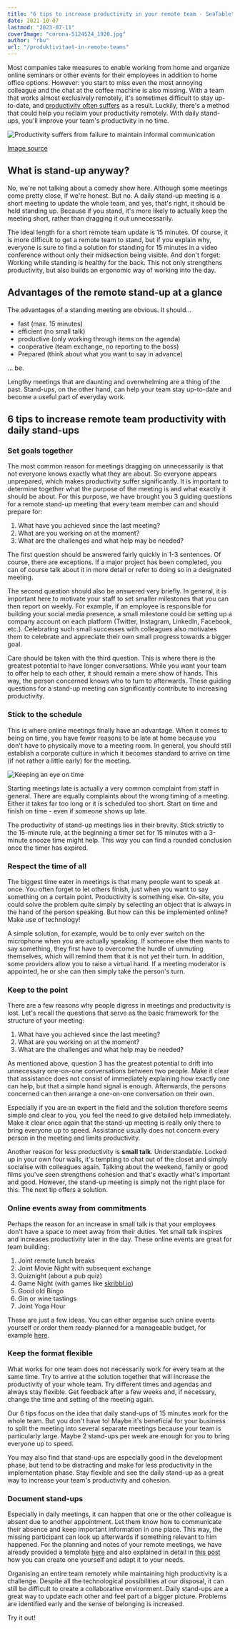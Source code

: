 ```yaml
---
title: "6 tips to increase productivity in your remote team - SeaTable"
date: 2021-10-07
lastmod: "2023-07-11"
coverImage: "corona-5124524_1920.jpg"
author: "rbu"
url: "/produktivitaet-in-remote-teams"
---
```


Most companies take measures to enable working from home and organize online seminars or other events for their employees in addition to home office options. However: you start to miss even the most annoying colleague and the chat at the coffee machine is also missing. With a team that works almost exclusively remotely, it's sometimes difficult to stay up-to-date, and [productivity often suffers](https://seatable.io/en/homeoffice-tipps/) as a result. Luckily, there's a method that could help you reclaim your productivity remotely. With daily stand-ups, you'll improve your team's productivity in no time.

![Productivity suffers from failure to maintain informal communication](images/Bildschirmfoto-2021-04-21-um-14.59.01.png)

[Image source](https://www.odgersberndtson.com/media/9459/sonderausgabe-managerbarometer-corona.pdf)

## What is stand-up anyway?

No, we're not talking about a comedy show here. Although some meetings come pretty close, if we're honest. But no. A daily stand-up meeting is a short meeting to update the whole team, and yes, that's right, it should be held standing up. Because if you stand, it's more likely to actually keep the meeting short, rather than dragging it out unnecessarily.

The ideal length for a short remote team update is 15 minutes. Of course, it is more difficult to get a remote team to stand, but if you explain why, everyone is sure to find a solution for standing for 15 minutes in a video conference without only their midsection being visible. And don't forget: Working while standing is healthy for the back. This not only strengthens productivity, but also builds an ergonomic way of working into the day.

## Advantages of the remote stand-up at a glance

The advantages of a standing meeting are obvious. It should...

- fast (max. 15 minutes)
- efficient (no small talk)
- productive (only working through items on the agenda)
- cooperative (team exchange, no reporting to the boss)
- Prepared (think about what you want to say in advance)

... be.

Lengthy meetings that are daunting and overwhelming are a thing of the past. Stand-ups, on the other hand, can help your team stay up-to-date and become a useful part of everyday work.

## 6 tips to increase remote team productivity with daily stand-ups

### Set goals together

The most common reason for meetings dragging on unnecessarily is that not everyone knows exactly what they are about. So everyone appears unprepared, which makes productivity suffer significantly. It is important to determine together what the purpose of the meeting is and what exactly it should be about. For this purpose, we have brought you 3 guiding questions for a remote stand-up meeting that every team member can and should prepare for:

1. What have you achieved since the last meeting?
2. What are you working on at the moment?
3. What are the challenges and what help may be needed?

The first question should be answered fairly quickly in 1-3 sentences. Of course, there are exceptions. If a major project has been completed, you can of course talk about it in more detail or refer to doing so in a designated meeting.

The second question should also be answered very briefly. In general, it is important here to motivate your staff to set smaller milestones that you can then report on weekly. For example, if an employee is responsible for building your social media presence, a small milestone could be setting up a company account on each platform (Twitter, Instagram, LinkedIn, Facebook, etc.). Celebrating such small successes with colleagues also motivates them to celebrate and appreciate their own small progress towards a bigger goal.

Care should be taken with the third question. This is where there is the greatest potential to have longer conversations. While you want your team to offer help to each other, it should remain a mere show of hands. This way, the person concerned knows who to turn to afterwards. These guiding questions for a stand-up meeting can significantly contribute to increasing productivity.

### Stick to the schedule

This is where online meetings finally have an advantage. When it comes to being on time, you have fewer reasons to be late at home because you don't have to physically move to a meeting room. In general, you should still establish a corporate culture in which it becomes standard to arrive on time (if not rather a little early) for the meeting.

![Keeping an eye on time](images/sonja-langford-eIkbSc3SDtI-unsplash-711x474.jpg)

Starting meetings late is actually a very common complaint from staff in general. There are equally complaints about the wrong timing of a meeting. Either it takes far too long or it is scheduled too short. Start on time and finish on time - even if someone shows up late.

The productivity of stand-up meetings lies in their brevity. Stick strictly to the 15-minute rule, at the beginning a timer set for 15 minutes with a 3-minute snooze time might help. This way you can find a rounded conclusion once the timer has expired.

### Respect the time of all

The biggest time eater in meetings is that many people want to speak at once. You often forget to let others finish, just when you want to say something on a certain point. Productivity is something else. On-site, you could solve the problem quite simply by selecting an object that is always in the hand of the person speaking. But how can this be implemented online? Make use of technology!

A simple solution, for example, would be to only ever switch on the microphone when you are actually speaking. If someone else then wants to say something, they first have to overcome the hurdle of unmuting themselves, which will remind them that it is not yet their turn. In addition, some providers allow you to raise a virtual hand. If a meeting moderator is appointed, he or she can then simply take the person's turn.

### Keep to the point

There are a few reasons why people digress in meetings and productivity is lost. Let's recall the questions that serve as the basic framework for the structure of your meeting:

1. What have you achieved since the last meeting?
2. What are you working on at the moment?
3. What are the challenges and what help may be needed?

As mentioned above, question 3 has the greatest potential to drift into unnecessary one-on-one conversations between two people. Make it clear that assistance does not consist of immediately explaining how exactly one can help, but that a simple hand signal is enough. Afterwards, the persons concerned can then arrange a one-on-one conversation on their own.

Especially if you are an expert in the field and the solution therefore seems simple and clear to you, you feel the need to give detailed help immediately. Make it clear once again that the stand-up meeting is really only there to bring everyone up to speed. Assistance usually does not concern every person in the meeting and limits productivity.

Another reason for less productivity is **small talk**. Understandable. Locked up in your own four walls, it's tempting to chat out of the closet and simply socialise with colleagues again. Talking about the weekend, family or good films you've seen strengthens cohesion and that's exactly what's important and good. However, the stand-up meeting is simply not the right place for this. The next tip offers a solution.

### Online events away from commitments

Perhaps the reason for an increase in small talk is that your employees don't have a space to meet away from their duties. Yet small talk inspires and increases productivity later in the day. These online events are great for team building:

1. Joint remote lunch breaks
2. Joint Movie Night with subsequent exchange
3. Quiznight (about a pub quiz)
4. Game Night (with games like [skribbl.io](https://skribbl.io/))
5. Good old Bingo
6. Gin or wine tastings
7. Joint Yoga Hour

These are just a few ideas. You can either organise such online events yourself or order them ready-planned for a manageable budget, for example [here](https://b-ceed.de/remote-teamevents/).

### Keep the format flexible

What works for one team does not necessarily work for every team at the same time. Try to arrive at the solution together that will increase the productivity of your whole team. Try different times and agendas and always stay flexible. Get feedback after a few weeks and, if necessary, change the time and setting of the meeting again.

Our 6 tips focus on the idea that daily stand-ups of 15 minutes work for the whole team. But you don't have to! Maybe it's beneficial for your business to split the meeting into several separate meetings because your team is particularly large. Maybe 2 stand-ups per week are enough for you to bring everyone up to speed.

You may also find that stand-ups are especially good in the development phase, but tend to be distracting and make for less productivity in the implementation phase. Stay flexible and see the daily stand-up as a great way to increase your team's productivity and cohesion.

### Document stand-ups

Especially in daily meetings, it can happen that one or the other colleague is absent due to another appointment. Let them know how to communicate their absence and keep important information in one place. This way, the missing participant can look up afterwards if something relevant to him happened. For the planning and notes of your remote meetings, we have already provided a template [here](https://seatable.io/en/vorlage/gumqbevcroszpprj6j4xyg/) and also explained in detail in [this post](https://seatable.io/en/team-meetings-remote-organisieren/) how you can create one yourself and adapt it to your needs.

Organising an entire team remotely while maintaining high productivity is a challenge. Despite all the technological possibilities at our disposal, it can still be difficult to create a collaborative environment. Daily stand-ups are a great way to update each other and feel part of a bigger picture. Problems are identified early and the sense of belonging is increased.

Try it out!
